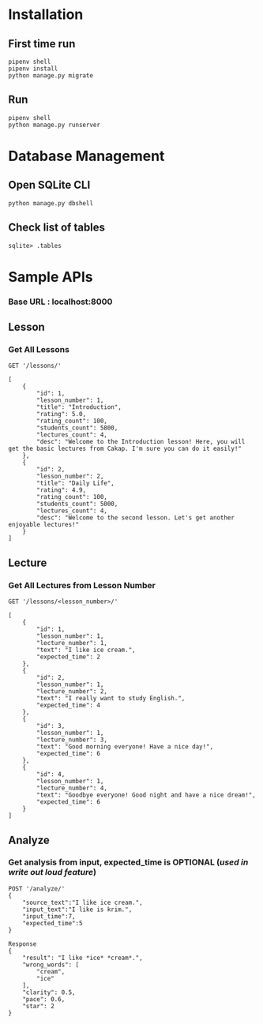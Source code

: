 # Installation

## First time run
```
pipenv shell
pipenv install
python manage.py migrate
```

## Run
```
pipenv shell
python manage.py runserver
```

# Database Management

## Open SQLite CLI
```
python manage.py dbshell
```

## Check list of tables
```
sqlite> .tables
```


# Sample APIs

### Base URL : localhost:8000  

## Lesson
### Get All Lessons
```
GET '/lessons/'

[
    {
        "id": 1,
        "lesson_number": 1,
        "title": "Introduction",
        "rating": 5.0,
        "rating_count": 100,
        "students_count": 5800,
        "lectures_count": 4,
        "desc": "Welcome to the Introduction lesson! Here, you will get the basic lectures from Cakap. I'm sure you can do it easily!"
    },
    {
        "id": 2,
        "lesson_number": 2,
        "title": "Daily Life",
        "rating": 4.9,
        "rating_count": 100,
        "students_count": 5000,
        "lectures_count": 4,
        "desc": "Welcome to the second lesson. Let's get another enjoyable lectures!"
    }
]
```

## Lecture
### Get All Lectures from Lesson Number
```
GET '/lessons/<lesson_number>/'

[
    {
        "id": 1,
        "lesson_number": 1,
        "lecture_number": 1,
        "text": "I like ice cream.",
        "expected_time": 2
    },
    {
        "id": 2,
        "lesson_number": 1,
        "lecture_number": 2,
        "text": "I really want to study English.",
        "expected_time": 4
    },
    {
        "id": 3,
        "lesson_number": 1,
        "lecture_number": 3,
        "text": "Good morning everyone! Have a nice day!",
        "expected_time": 6
    },
    {
        "id": 4,
        "lesson_number": 1,
        "lecture_number": 4,
        "text": "Goodbye everyone! Good night and have a nice dream!",
        "expected_time": 6
    }
]
```


## Analyze
### Get analysis from input, __expected_time is OPTIONAL__ (*used in __write out loud__ feature*)
```
POST '/analyze/'
{
    "source_text":"I like ice cream.",
    "input_text":"I like is krim.",
    "input_time":7,
    "expected_time":5
}
```
```
Response
{
    "result": "I like *ice* *cream*.",
    "wrong_words": [
        "cream",
        "ice"
    ],
    "clarity": 0.5,
    "pace": 0.6,
    "star": 2
}
```
